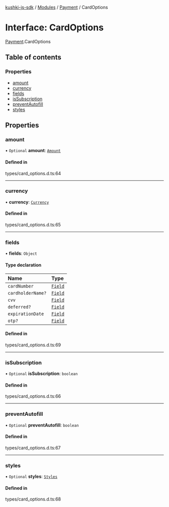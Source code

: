 [kushki-js-sdk](../README.md) / [Modules](../modules.md) / [Payment](../modules/Payment.md) / CardOptions

# Interface: CardOptions

[Payment](../modules/Payment.md).CardOptions

## Table of contents

### Properties

- [amount](Payment.CardOptions.md#amount)
- [currency](Payment.CardOptions.md#currency)
- [fields](Payment.CardOptions.md#fields)
- [isSubscription](Payment.CardOptions.md#issubscription)
- [preventAutofill](Payment.CardOptions.md#preventautofill)
- [styles](Payment.CardOptions.md#styles)

## Properties

### amount

• `Optional` **amount**: [`Amount`](Payment.Amount.md)

#### Defined in

types/card_options.d.ts:64

___

### currency

• **currency**: [`Currency`](../modules/Payment.md#currency)

#### Defined in

types/card_options.d.ts:65

___

### fields

• **fields**: `Object`

#### Type declaration

| Name | Type |
| :------ | :------ |
| `cardNumber` | [`Field`](Payment.Field.md) |
| `cardholderName?` | [`Field`](Payment.Field.md) |
| `cvv` | [`Field`](Payment.Field.md) |
| `deferred?` | [`Field`](Payment.Field.md) |
| `expirationDate` | [`Field`](Payment.Field.md) |
| `otp?` | [`Field`](Payment.Field.md) |

#### Defined in

types/card_options.d.ts:69

___

### isSubscription

• `Optional` **isSubscription**: `boolean`

#### Defined in

types/card_options.d.ts:66

___

### preventAutofill

• `Optional` **preventAutofill**: `boolean`

#### Defined in

types/card_options.d.ts:67

___

### styles

• `Optional` **styles**: [`Styles`](Payment.Styles.md)

#### Defined in

types/card_options.d.ts:68
